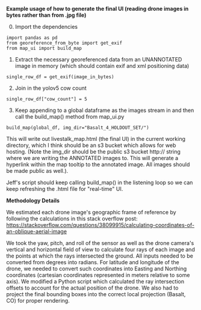 
**Example usage of how to generate the final UI (reading drone images in bytes rather than from .jpg file)**

0. Import the dependencies
```
import pandas as pd
from georeference_from_byte import get_exif
from map_ui import build_map
```

1. Extract the necessary georeferenced data from an UNANNOTATED image in memory (which should contain exif and xml positioning data)
```
single_row_df = get_exif(image_in_bytes)
```
2. Join in the yolov5 cow count

```
single_row_df["cow_count"] = 5
```

3. Keep appending to a global dataframe as the images stream in and then call the build_map() method from map_ui.py

```
build_map(global_df, img_dir="Basalt_4_HOLDOUT_SET/")
```

This will write out livestalk_map.html (the final UI) in the current working directory, which I think should be an s3 bucket which allows for web hosting.
(Note the img_dir should be the public s3 bucket http:// string where we are writing the ANNOTATED images to. This will generate a hyperlink within the map tooltip to the annotated image. All images should be made public as well.).

Jeff's script should keep calling build_map() in the listening loop so we can keep refreshing the .html file for "real-time" UI.

**Methodology Details**

We estimated each drone image's geographic frame of reference by following the calculations in this stack overflow post:
https://stackoverflow.com/questions/38099915/calculating-coordinates-of-an-oblique-aerial-image

We took the yaw, pitch, and roll of the sensor as well as the drone camera's vertical and horizontal field of view to calculate four rays of each image and the points at which the rays intersected the ground. All inputs needed to be converted from degrees into radians. For latitude and longitude of the drone, we needed to convert such coordinates into Easting and Northing coordinates (cartesian coordinates represented in meters relative to some axis). We modified a Python script which calculated the ray intersection offsets to account for the actual position of the drone. We also had to project the final bounding boxes into the correct local projection (Basalt, CO) for proper rendering.
